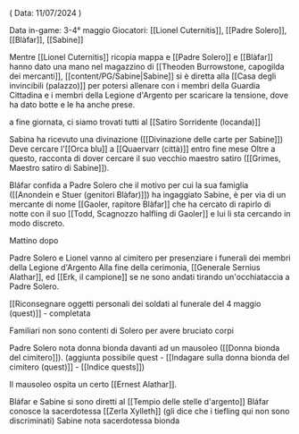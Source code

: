 ( Data: 11/07/2024 )

Data in-game: 3-4° maggio
Giocatori: [[Lionel Cuternitis]], [[Padre Solero]], [[Blàfar]], [[Sabine]]

Mentre [[Lionel Cuternitis]] ricopia mappa e [[Padre Solero]] e [[Blàfar]] hanno dato una mano nel magazzino di [[Theoden Burrowstone, capogilda dei mercanti]], [[content/PG/Sabine|Sabine]] si è diretta alla [[Casa degli invincibili (palazzo)]] per potersi allenare con i membri della Guardia Cittadina e i membri della Legione d'Argento per scaricare la tensione, dove ha dato botte e le ha anche prese.

a fine giornata, ci siamo trovati tutti al [[Satiro Sorridente (locanda)]] 

Sabina ha ricevuto una divinazione ([[Divinazione delle carte per Sabine]])
Deve cercare l'[[Orca blu]] a [[Quaervarr (città)]] entro fine mese
Oltre a questo, racconta di dover cercare il suo vecchio maestro satiro ([[Grimes, Maestro satiro di Sabine]]). 

Bláfar confida a Padre Solero che il motivo per cui la sua famiglia ([[Anondein e Stuer (genitori Blàfar)]]) ha ingaggiato Sabine, è per via di un mercante di nome [[Gaoler, rapitore Blàfar]] che ha cercato di rapirlo di notte con il suo [[Todd, Scagnozzo halfling di Gaoler]] e lui li sta cercando in modo discreto.

Mattino dopo

Padre Solero e Lionel vanno al cimitero per presenziare i funerali dei membri della Legione d'Argento
Alla fine della cerimonia, [[Generale Sernius Alathar]], ed [[Erk, il campione]] se ne sono andati tirando un'occhiataccia a Padre Solero. 

[[Riconsegnare oggetti personali dei soldati al funerale del 4 maggio (quest)]] - completata

Familiari non sono contenti di Solero per avere bruciato corpi

Padre Solero nota donna bionda davanti ad un mausoleo ([[Donna bionda del cimitero]]).
(aggiunta possibile quest - [[Indagare sulla donna bionda del cimitero (quest)]] - [[Indice quests]])

Il mausoleo ospita un certo [[Ernest Alathar]].

Bláfar e Sabine si sono diretti al [[Tempio delle stelle d'argento]]
Bláfar conosce la sacerdotessa [[Zerla Xylleth]] (gli dice che i tiefling qui non sono discriminati)
Sabine nota sacerdotessa bionda

